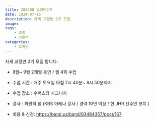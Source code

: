 ```yaml
---
title: 202408 교정반2기
date: 2024-07-15
description: 자세 교정반 2기 모집
image:
tags:
    - 교정
    - 최원석
categories:
    - 교정반
---
```


자세 교정반 2기 모집 합니다. 

-  8월~ 9월 2개월 동안 / 월 4회 수업 
-  수업 시간 : 매주 토요일 아침 7시 40분~ 8시 50분까지 
-  수업 장소 : 수퍼스타 시그니처 
-  강사 : 최원석 쌤 (KBS 아레나 강사 / 경력 10년 이상 / 현 JHR 선수반 코치 )

- 비용 & 신청: https://band.us/band/93484357/post/167